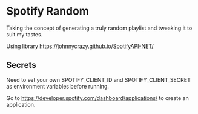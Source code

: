 # Spotify Random

Taking the concept of generating a truly random playlist and tweaking it to suit my tastes.

Using library <https://johnnycrazy.github.io/SpotifyAPI-NET/> 

## Secrets

Need to set your own SPOTIFY_CLIENT_ID and SPOTIFY_CLIENT_SECRET as environment variables before running.

Go to <https://developer.spotify.com/dashboard/applications/> to create an application.